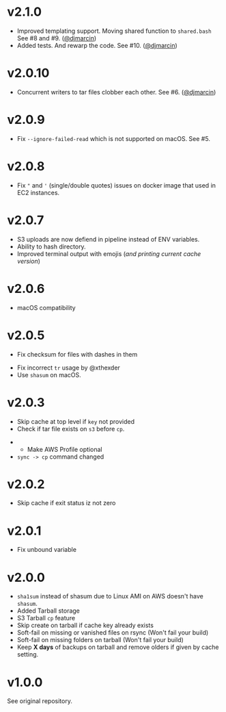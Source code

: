 # v2.1.0

+ Improved templating support. Moving shared function to `shared.bash` See #8 and #9. ([@djmarcin]( https://github.com/djmarcin))
+ Added tests. And rewarp the code. See #10. ([@djmarcin]( https://github.com/djmarcin))

# v2.0.10

+ Concurrent writers to tar files clobber each other. See #6. ([@djmarcin]( https://github.com/djmarcin))

# v2.0.9

+ Fix `--ignore-failed-read` which is not supported on macOS. See #5.

# v2.0.8

+ Fix `"` and `'` (single/double quotes) issues on docker image that used in EC2 instances.

# v2.0.7

+ S3 uploads are now defiend in pipeline instead of ENV variables.
+ Ability to hash directory.
+ Improved terminal output with emojis (_and printing current cache version_)

# v2.0.6

+ macOS compatibility

# v2.0.5

+ Fix checksum for files with dashes in them
* Fix incorrect `tr` usage by @xthexder
* Use `shasum` on macOS.

# v2.0.3

+ Skip cache at top level if `key` not provided
+ Check if tar file exists on `s3` before `cp`.
* + Make AWS Profile optional
* `sync -> cp` command changed

# v2.0.2

+ Skip cache if exit status iz not zero

# v2.0.1

+ Fix unbound variable

# v2.0.0

+ `sha1sum` instead of shasum due to Linux AMI on AWS doesn't have `shasum`.
+ Added Tarball storage
+ S3 Tarball `cp` feature
+ Skip create on tarball if cache key already exists
+ Soft-fail on missing or vanished files on rsync (Won't fail your build)
+ Soft-fail on missing folders on tarball (Won't fail your build)
+ Keep **X days** of backups on tarball and remove olders if given by cache setting.

# v1.0.0
See original repository.
